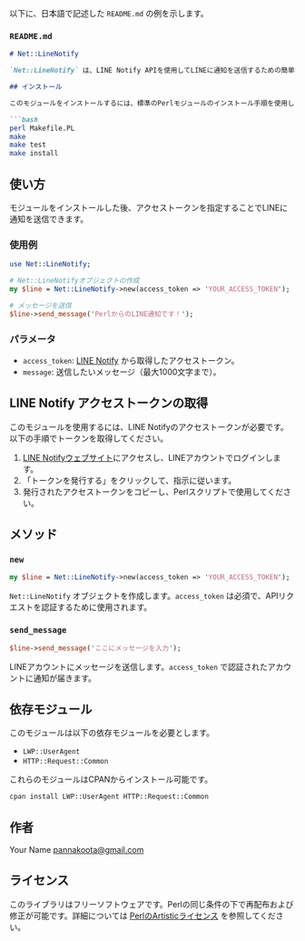 以下に、日本語で記述した `README.md` の例を示します。

### `README.md`

```md
# Net::LineNotify

`Net::LineNotify` は、LINE Notify APIを使用してLINEに通知を送信するための簡単なPerlモジュールです。このモジュールを使うことで、Perlスクリプトから手軽にLINEへメッセージを送信できます。

## インストール

このモジュールをインストールするには、標準のPerlモジュールのインストール手順を使用します。リポジトリをクローンするか、パッケージをダウンロードしてから、以下のコマンドを実行してください。

```bash
perl Makefile.PL
make
make test
make install
```

## 使い方

モジュールをインストールした後、アクセストークンを指定することでLINEに通知を送信できます。

### 使用例

```perl
use Net::LineNotify;

# Net::LineNotifyオブジェクトの作成
my $line = Net::LineNotify->new(access_token => 'YOUR_ACCESS_TOKEN');

# メッセージを送信
$line->send_message('PerlからのLINE通知です！');
```

### パラメータ

- `access_token`: [LINE Notify](https://notify-bot.line.me/) から取得したアクセストークン。
- `message`: 送信したいメッセージ（最大1000文字まで）。

## LINE Notify アクセストークンの取得

このモジュールを使用するには、LINE Notifyのアクセストークンが必要です。以下の手順でトークンを取得してください。

1. [LINE Notifyウェブサイト](https://notify-bot.line.me/my/)にアクセスし、LINEアカウントでログインします。
2. 「トークンを発行する」をクリックして、指示に従います。
3. 発行されたアクセストークンをコピーし、Perlスクリプトで使用してください。

## メソッド

### `new`

```perl
my $line = Net::LineNotify->new(access_token => 'YOUR_ACCESS_TOKEN');
```

`Net::LineNotify` オブジェクトを作成します。`access_token` は必須で、APIリクエストを認証するために使用されます。

### `send_message`

```perl
$line->send_message('ここにメッセージを入力');
```

LINEアカウントにメッセージを送信します。`access_token` で認証されたアカウントに通知が届きます。

## 依存モジュール

このモジュールは以下の依存モジュールを必要とします。

- `LWP::UserAgent`
- `HTTP::Request::Common`

これらのモジュールはCPANからインストール可能です。

```bash
cpan install LWP::UserAgent HTTP::Request::Common
```

## 作者

Your Name <pannakoota@gmail.com>

## ライセンス

このライブラリはフリーソフトウェアです。Perlの同じ条件の下で再配布および修正が可能です。詳細については [PerlのArtisticライセンス](https://dev.perl.org/licenses/artistic.html) を参照してください。
